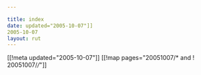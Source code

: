 ```yaml
---

title: index
date: updated="2005-10-07"]]
2005-10-07
layout: rut
---
```


[[!meta updated="2005-10-07"]]
[[!map pages="20051007/* and ! 20051007/*/*"]]
